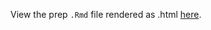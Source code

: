View the prep `.Rmd` file rendered as .html [here](https://cdn.rawgit.com/OHI-Science/bhi/draft/baltic2015/prep/MAR/mar_prep.rmd/NA.html).
